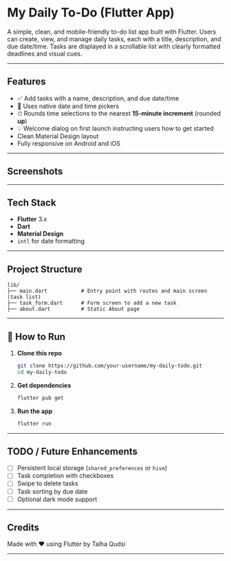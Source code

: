 # My Daily To-Do (Flutter App)

A simple, clean, and mobile-friendly to-do list app built with Flutter. Users can create, view, and manage daily tasks, each with a title, description, and due date/time. Tasks are displayed in a scrollable list with clearly formatted deadlines and visual cues.

---

## Features

- ✅ Add tasks with a name, description, and due date/time
- 📆 Uses native date and time pickers
- ⏱ Rounds time selections to the nearest **15-minute increment** (rounded **up**)
- 💡 Welcome dialog on first launch instructing users how to get started
- Clean Material Design layout
- Fully responsive on Android and iOS

---

## Screenshots

---

## Tech Stack

- **Flutter** 3.x
- **Dart**
- **Material Design**
- `intl` for date formatting

---

## Project Structure

```
lib/
├── main.dart           # Entry point with routes and main screen (task list)
├── task_form.dart      # Form screen to add a new task
├── about.dart          # Static About page
```

---

## 🧪 How to Run

1. **Clone this repo**
   ```bash
   git clone https://github.com/your-username/my-daily-todo.git
   cd my-daily-todo
   ```

2. **Get dependencies**
   ```bash
   flutter pub get
   ```

3. **Run the app**
   ```bash
   flutter run
   ```

---

## TODO / Future Enhancements

- [ ] Persistent local storage (`shared_preferences` or `hive`)
- [ ] Task completion with checkboxes
- [ ] Swipe to delete tasks
- [ ] Task sorting by due date
- [ ] Optional dark mode support

---

## Credits

Made with ❤️ using Flutter by Talha Qudsi

---